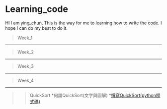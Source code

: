 # Learning_code

HI I am ying_chun, This is the way for me to learning how to write the code. I hope I can do my best to do it.

>Week_1
------
>Week_2
------
>Week_3
------
>Week_4
------
>>QuickSort
  *何謂QuickSort(文字與圖解)
  *[撰寫QuickSort(python程式碼)](https://nbviewer.jupyter.org/github/06170125/Learning_code/blob/master/%E8%B3%87%E6%96%99%E7%B5%90%E6%A7%8B%E6%BC%94%E7%AE%97%E6%B3%95/QuickSort.ipynb)
